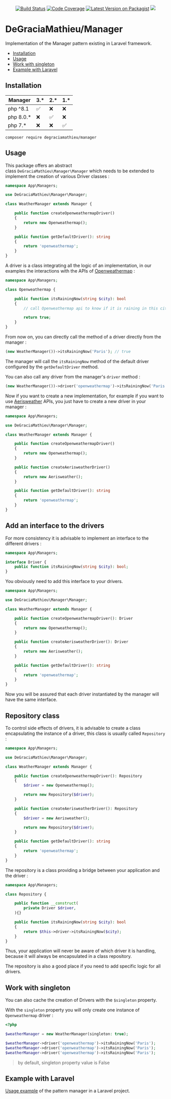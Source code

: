 <p align="center">
<a href="https://scrutinizer-ci.com/g/DeGraciaMathieu/Manager/"><img src="https://scrutinizer-ci.com/g/DeGraciaMathieu/Manager/badges/build.png?b=master" alt="Build Status"></a>
<a href="https://scrutinizer-ci.com/g/DeGraciaMathieu/manager/?branch=master"><img src="https://scrutinizer-ci.com/g/DeGraciaMathieu/manager/badges/coverage.png?b=master" alt="Code Coverage"></a>
<a href="https://packagist.org/packages/degraciamathieu/manager"><img src="https://img.shields.io/packagist/v/degraciamathieu/manager.svg?style=flat-square" alt="Latest Version on Packagist"></a>
<a href='https://packagist.org/packages/degraciamathieu/manager'><img src='https://img.shields.io/packagist/dt/degraciamathieu/manager.svg?style=flat-square' /></a> 
</p>

# DeGraciaMathieu/Manager

Implementation of the Manager pattern existing in Laravel framework.

* [Installation](#installation)
* [Usage](#usage)
* [Work with singleton](#work-with-singleton)
* [Example with Laravel](#example-with-laravel)

## Installation
 
| Manager     | 3.*                | 2.*                | 1.*                |
|-------------|--------------------|--------------------|--------------------|
| php ^8.1    | :white_check_mark: | :x:                | :x:                |
| php 8.0.*   | :x:                | :white_check_mark: | :x:                |
| php 7.*     | :x:                | :x:                | :white_check_mark: |
 
```
composer require degraciamathieu/manager
```

## Usage

This package offers an abstract class `DeGraciaMathieu\Manager\Manager` which needs to be extended to implement the creation of various Driver classes :

```php
namespace App\Managers;

use DeGraciaMathieu\Manager\Manager;

class WeatherManager extends Manager {

    public function createOpenweathermapDriver() 
    {
        return new Openweathermap();
    }

    public function getDefaultDriver(): string
    {
        return 'openweathermap';
    }
}
```

A driver is a class integrating all the logic of an implementation, in our examples the interactions with the APIs of [Openweathermap](https://openweathermap.org/api) :

```php
namespace App\Managers;

class Openweathermap {

    public function itsRainingNow(string $city): bool
    {   
        // call Openweathermap api to know if it is raining in this city

        return true;
    }
}
```
From now on, you can directly call the method of a driver directly from the manager :

```php
(new WeatherManager())->itsRainingNow('Paris'); // true
```

The manager will call the `itsRainingNow` method of the default driver configured by the `getDefaultDriver` method.

You can also call any driver from the manager's `driver` method :

```php
(new WeatherManager())->driver('openweathermap')->itsRainingNow('Paris');
```

Now if you want to create a new implementation, for example if you want to use [Aerisweather](https://www.aerisweather.com/develop/api/) APIs, you just have to create a new driver in your manager :

```php
namespace App\Managers;

use DeGraciaMathieu\Manager\Manager;

class WeatherManager extends Manager {

    public function createOpenweathermapDriver()
    {
        return new Openweathermap();
    }

    public function createAerisweatherDriver()
    {
        return new Aerisweather();
    }

    public function getDefaultDriver(): string
    {
        return 'openweathermap';
    }
}
```
## Add an interface to the drivers 

For more consistency it is advisable to implement an interface to the different drivers :

```php
namespace App\Managers;

interface Driver {
    public function itsRainingNow(string $city): bool;
}
```

You obviously need to add this interface to your drivers.

```php
namespace App\Managers;

use DeGraciaMathieu\Manager\Manager;

class WeatherManager extends Manager {

    public function createOpenweathermapDriver(): Driver
    {
        return new Openweathermap();
    }

    public function createAerisweatherDriver(): Driver
    {
        return new Aerisweather();
    }

    public function getDefaultDriver(): string
    {
        return 'openweathermap';
    }
}
```

Now you will be assured that each driver instantiated by the manager will have the same interface.

## Repository class

To control side effects of drivers, it is advisable to create a class encapsulating the instance of a driver, this class is usually called `Repository` :

```php
namespace App\Managers;

use DeGraciaMathieu\Manager\Manager;

class WeatherManager extends Manager {

    public function createOpenweathermapDriver(): Repository
    {
        $driver = new Openweathermap();

        return new Repository($driver);
    }

    public function createAerisweatherDriver(): Repository
    {
        $driver = new Aerisweather();

        return new Repository($driver);
    }

    public function getDefaultDriver(): string
    {
        return 'openweathermap';
    }
}
```

The repository is a class providing a bridge between your application and the driver :

```php
namespace App\Managers;

class Repository {

    public function __construct(
        private Driver $driver,
    ){}

    public function itsRainingNow(string $city): bool
    {
        return $this->driver->itsRainingNow($city);
    }
}
```
Thus, your application will never be aware of which driver it is handling, because it will always be encapsulated in a class repository.

The repository is also a good place if you need to add specific logic for all drivers.

## Work with singleton

You can also cache the creation of Drivers with the `$singleton` property.

With the `singleton` property you will only create one instance of `Openweathermap` driver :

```php
<?php

$weatherManager = new WeatherManager(singleton: true);

$weatherManager->driver('openweathermap')->itsRainingNow('Paris');
$weatherManager->driver('openweathermap')->itsRainingNow('Paris');
$weatherManager->driver('openweathermap')->itsRainingNow('Paris');
```

> by default, singleton property value is False

## Example with Laravel

[Usage example](https://github.com/DeGraciaMathieu/manager-laravel-10-examples) of the pattern manager in a Laravel project.
